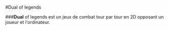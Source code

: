 #Dual of legends

###**Dual** of legends est un jeux de combat tour par tour en 2D opposant un joueur et l'ordinateur.
